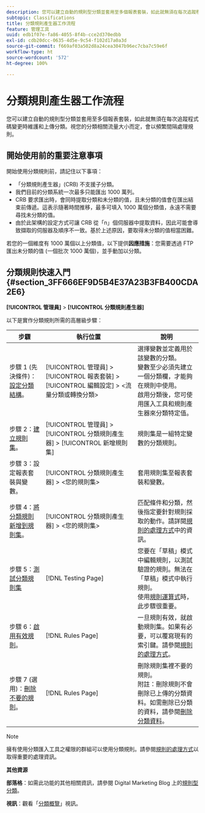 ```yaml
---
description: 您可以建立自動的規則型分類並套用至多個報表套裝，如此就無須在每次追蹤程式碼變更時維護和上傳分類。視您的分類相關流量大小而定，會以頻繁間隔處理規則。
subtopic: Classifications
title: 分類規則產生器工作流程
feature: 管理工具
uuid: edb1f07e-fa86-4055-8f4b-cce2d370edbb
exl-id: cdb20dcc-0635-4d5e-9c54-f102d17a0a3d
source-git-commit: f669af03a502d8a24cea3047b96ec7cba7c59e6f
workflow-type: ht
source-wordcount: '572'
ht-degree: 100%

---
```


# 分類規則產生器工作流程

您可以建立自動的規則型分類並套用至多個報表套裝，如此就無須在每次追蹤程式碼變更時維護和上傳分類。視您的分類相關流量大小而定，會以頻繁間隔處理規則。

## 開始使用前的重要注意事項

開始使用分類規則前，請記住以下事項：

* 「分類規則產生器」(CRB) 不支援子分類。
* 我們目前的分類系統一次最多只能匯出 1000 萬列。
* CRB 要求匯出時，會同時提取分類和未分類的值，且未分類的值會在匯出結束前傳遞。這表示隨著時間推移，最多可填入 1000 萬個分類值，永遠不需要尋找未分類的值。
* 由於此架構的設定方式可讓 CRB 從「n」個伺服器中提取資料，因此可能會導致擷取的伺服器及順序不一致。基於上述原因，要取得未分類的值相當困難。

若您的一個維度有 1000 萬個以上分類值，以下提供&#x200B;**因應措施**：您需要透過 FTP 匯出未分類的值 (一個批次 1000 萬個)，並手動加以分類。

## 分類規則快速入門 {#section_3FF666EF9D5B4E37A23B3FB400CDA2E6}

**[!UICONTROL 管理員]** > **[!UICONTROL 分類規則產生器]**

以下是實作分類規則所需的高層級步驟：

| 步驟 | 執行位置 | 說明 |
|--- |--- |--- |
| 步驟 1 (先決條件)：[設定分類結構](https://experienceleague.adobe.com/docs/analytics/components/classifications/c-classifications.html?lang=zh-Hant)。 | [!UICONTROL 管理員] > [!UICONTROL 報表套裝] > [!UICONTROL 編輯設定] > &lt;流量分類或轉換分類> | 選擇變數並定義用於該變數的分類。<br>變數至少必須先建立一個分類欄，才能夠在規則中使用。<br>啟用分類後，您可使用匯入工具和規則產生器來分類特定值。 |
| 步驟 2：[建立規則集](/help/components/classifications/crb/classification-rule-set.md)。 | [!UICONTROL 管理員] > [!UICONTROL 分類規則產生器] > [!UICONTROL 新增規則集] | 規則集是一組特定變數的分類規則。 |
| 步驟 3：設定報表套裝與變數。 | [!UICONTROL 分類規則產生器] > &lt;您的規則集> | 套用規則集至報表套裝和變數。 |
| 步驟 4：[將分類規則新增到規則集](/help/components/classifications/crb/classification-quickstart-rules.md)。 | [!UICONTROL 分類規則產生器] > &lt;您的規則集> | 匹配條件和分類，然後指定要針對規則採取的動作。請詳閱[規則的處理方式](/help/components/classifications/crb/classification-quickstart-rules.md)中的資訊。 |
| 步驟 5：[測試分類規則集](/help/components/classifications/crb/classification-quickstart-rules.md) | [!DNL Testing Page] | 您要在「草稿」模式中編輯規則，以測試驗證的規則。無法在「草稿」模式中執行規則。<br>使用[規則運算式](/help/components/classifications/crb/classification-quickstart-rules.md)時，此步驟很重要。 |
| 步驟 6：[啟用有效規則](/help/components/classifications/crb/classification-rule-definitions.md)。 | [!DNL Rules Page] | 一旦規則有效，就啟動規則集。如果有必要，可以覆寫現有的索引鍵。請參閱[規則的處理方式](/help/components/classifications/crb/classification-quickstart-rules.md)。 |
| 步驟 7 (選用)：[刪除不要的規則](/help/components/classifications/crb/classification-rule-definitions.md)。 | [!DNL Rules Page] | 刪除規則集裡不要的規則。<br>附註：刪除規則不會刪除已上傳的分類資料。如需刪除已分類的資料，請參閱[刪除分類資料](/help/components/classifications/importer/t-delete-classification-data.md)。 |

>[!NOTE]
>
>擁有使用分類匯入工具之權限的群組可以使用分類規則。請參閱[規則的處理方式](/help/components/classifications/crb/classification-quickstart-rules.md)以取得重要的處理資訊。

**其他資源**

**部落格**：如需此功能的其他相關資訊，請參閱 Digital Marketing Blog 上的[規則型分類](https://theblog.adobe.com/rule-based-classifications-part-1-making-classifications-easier/)。

**視訊**：觀看「[分類概覽](https://experienceleague.adobe.com/docs/analytics-learn/tutorials/components/classifications/overview-of-classifications.html?lang=zh-Hant)」視訊。
